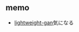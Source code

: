 ## memo
- [lightweight-gan](https://pythonrepo.com/repo/lucidrains-lightweight-gan-python-deep-learning)気になる
